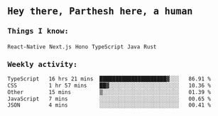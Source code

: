 <samp>
    <h2>Hey there, Parthesh here, a human</h2>
    <h3>Things I know: </h3>
    <code>React-Native</code> <code>Next.js</code> <code>Hono</code> <code>TypeScript</code> <code>Java</code> <code>Rust</code>
    <h3>Weekly activity:</h3>
<!--START_SECTION:waka-->

```txt
TypeScript   16 hrs 21 mins  █████████████████████▓░░░   86.91 %
CSS          1 hr 57 mins    ██▓░░░░░░░░░░░░░░░░░░░░░░   10.36 %
Other        15 mins         ▒░░░░░░░░░░░░░░░░░░░░░░░░   01.39 %
JavaScript   7 mins          ░░░░░░░░░░░░░░░░░░░░░░░░░   00.65 %
JSON         4 mins          ░░░░░░░░░░░░░░░░░░░░░░░░░   00.41 %
```

<!--END_SECTION:waka-->
</samp>
